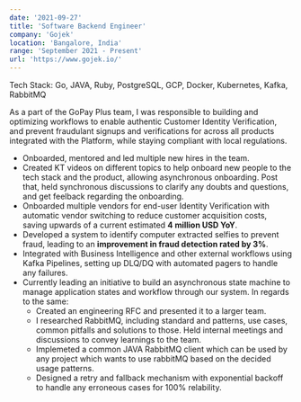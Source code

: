 ```yaml
---
date: '2021-09-27'
title: 'Software Backend Engineer'
company: 'Gojek'
location: 'Bangalore, India'
range: 'September 2021 - Present'
url: 'https://www.gojek.io/'
---
```


Tech Stack: Go, JAVA, Ruby, PostgreSQL, GCP, Docker, Kubernetes, Kafka, RabbitMQ

As a part of the GoPay Plus team, I was responsible to building and optimizing workflows to enable authentic Customer Identity Verification, and prevent fraudulant signups and verifications for across all products integrated with the Platform, while staying compliant with local regulations.

- Onboarded, mentored and led multiple new hires in the team.
- Created KT videos on different topics to help onboard new people to the tech stack and the product, allowing asynchronous onboarding. Post that, held synchronous discussions to clarify any doubts and questions, and get feelback regarding the onboarding.
- Onboarded multiple vendors for end-user Identity Verification with automatic vendor switching to  reduce customer acquisition costs, saving upwards of a current estimated **4 million USD YoY**.
- Developed a system to identify computer extracted selfies to prevent fraud, leading to an **improvement in fraud detection rated by 3%**.
- Integrated with Business Intelligence and other external workflows using Kafka Pipelines, setting up DLQ/DQ with automated pagers to handle any failures.
- Currently leading an initiative to build an asynchronous state machine to manage application states and workflow through our system. In regards to the same:
  - Created an engineering RFC and presented it to a larger team.
  - I researched RabbitMQ, including standard and patterns, use cases, common pitfalls and solutions to those. Held internal meetings and discussions to convey learnings to the team.
  - Implemeted a common JAVA RabbitMQ client which can be used by any project which wants to use rabbitMQ based on the decided usage patterns.
  - Designed a retry and fallback mechanism with exponential backoff to handle any erroneous cases for 100% relability.
